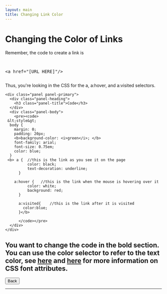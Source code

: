 ```yaml
---
layout: main
title: Changing Link Color
---
```


# Changing the Color of Links

Remember, the code to create a link is <pre><xmp> <a href="[URL HERE]"/> </xmp></pre>
Thus, you're looking in the CSS for the a, a:hover, and a:visited selectors.

<div class="row">
  <div class="col-md-6">

    <div class="panel panel-primary">
      <div class="panel-heading">
        <h3 class="panel-title">Code</h3>
      </div>
      <div class="panel-body">
        <pre><code>
     &lt;style&gt;
      body { 
        margin: 0; 
        padding: 20px;
        <b>background-color: <i>green</i>; </b>
        font-family: arial;
        font-size: 0.75em;
        color: blue;
      }
     <b> a {  //this is the link as you see it on the page
			  color: black;
			  text-decoration: underline;
		  }
		
	  	a:hover {	//this is the link when the mouse is hovering over it
			  color: white;
			  background: red;
		  }
			
		  a:visited{	//this is the link after it is visited
		    color:blue;
		  }</b>

          </code></pre>
      </div>
    </div>
  
  </div>
</div>

You want to change the code in the bold section. You can use the color selector to refer to the text color, see [here](http://mcwic.github.io/htmlblocks/htmlBuildingBlocks.html) and [here](https://www.youtube.com/watch?v=n9HoTInjjUs&index=9&list=PLPpkJJSKXEJ11Mq8xjty3AZKldH9V48mt) for more information on CSS font attributes.
---

<div class="row">
  <div class="col-md-1">
    <a href="../linkcolor"><button type="button" class="btn btn-primary btn-lg">Back</button></a>
  </div>
</div>

---